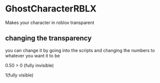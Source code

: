 # GhostCharacterRBLX
Makes your character in roblox transparent

## changing the transparency

you can change it by going into the scripts and changing the numbers to whatever you want it to be

0.50 > 0 (fully invisible)

1(fully visible)
